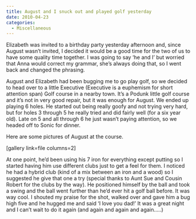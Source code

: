 ```yaml
---
title: August and I snuck out and played golf yesterday
date: 2010-04-23
categories: 
  - Miscellaneous
---
```


Elizabeth was invited to a birthday party yesterday afternoon and, since August wasn’t invited, I decided it would be a good time for the two of us to have some quality time together. I was going to say ‘he and I’ but worried that Anna would correct my grammar, she’s always doing that, so I went back and changed the phrasing.

August and Elizabeth had been bugging me to go play golf, so we decided to head over to a little Executive (Executive is a euphemism for short attention span) Golf course in a nearby town. It’s a Podunk little golf course and it’s not in very good repair, but it was enough for August. We ended up playing 6 holes. He started out being really goofy and not trying very hard, but for holes 3 through 5 he really tried and did fairly well (for a six year old). Late on 5 and all through 6 he just wasn’t paying attention, so we headed off to Sonic for dinner.

Here are some pictures of August at the course.

\[gallery link=file columns=2\]

At one point, he’d been using his 7 iron for everything except putting so I started having him use different clubs just to get a feel for them. I noticed he had a hybrid club (kind of a mix between an iron and a wood) so I suggested he give that one a try (special thanks to Aunt Sue and Cousin Robert for the clubs by the way). He positioned himself by the ball and took a swing and the ball went further than he’d ever hit a golf ball before. It was way cool. I shouted my praise for the shot, walked over and gave him a bug high five and he hugged me and said ‘I love you dad!’ It was a great night and I can’t wait to do it again (and again and again and again…..)

